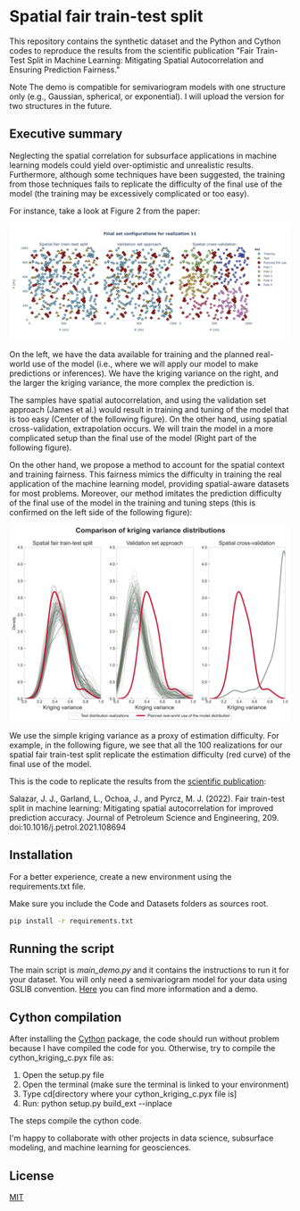 # Spatial fair train-test split

This repository contains the synthetic dataset and the Python and Cython codes to reproduce the results from the scientific publication "Fair Train-Test Split in Machine Learning: Mitigating Spatial Autocorrelation and Ensuring Prediction Fairness."

Note The demo is compatible for semivariogram models with one structure only (e.g., Gaussian, spherical, or exponential). I will upload the version for two structures in the future.

## Executive summary
Neglecting the spatial correlation for subsurface applications in machine learning models could yield over-optimistic and unrealistic results. Furthermore, although some techniques have been suggested, the training from those techniques fails to replicate the difficulty of the final use of the model (the training may be excessively complicated or too easy).

For instance, take a look at Figure 2 from the paper:

![](Files/Figures/figure1.png)

On the left, we have the data available for training and the planned real-world use of the model (i.e., where we will apply our model to make predictions or inferences). We have the kriging variance on the right, and the larger the kriging variance, the more complex the prediction is.

The samples have spatial autocorrelation, and using the validation set approach (James et al.) would result in training and tuning of the model that is too easy (Center of the following figure). On the other hand, using spatial cross-validation, extrapolation occurs. We will train the model in a more complicated setup than the final use of the model (Right part of the following figure).

On the other hand, we propose a method to account for the spatial context and training fairness. This fairness mimics the difficulty in training the real application of the machine learning model, providing spatial-aware datasets for most problems. Moreover, our method imitates the prediction difficulty of the final use of the model in the training and tuning steps (this is confirmed on the left side of the following figure):

![](Files/Figures/figure2.png)

We use the simple kriging variance as a proxy of estimation difficulty. For example, in the following figure, we see that all the 100 realizations for our spatial fair train-test split replicate the estimation difficulty (red curve) of the final use of the model.

This is the code to replicate the results from the [scientific publication](https://doi.org/10.1016/j.petrol.2021.109885):

Salazar, J. J., Garland, L., Ochoa, J., and Pyrcz, M. J. (2022). Fair train-test split in machine learning: Mitigating spatial autocorrelation for improved prediction accuracy. Journal of Petroleum Science and Engineering, 209. doi:10.1016/j.petrol.2021.108694


## Installation

For a better experience, create a new environment using the requirements.txt file.

Make sure you include the Code and Datasets folders as sources root.

```bash
pip install -r requirements.txt

```


## Running the script

The main script is _main_demo.py_ and it contains the instructions to run it for your dataset. You will only need a semivariogram model for your data using GSLIB convention. [Here](https://github.com/GeostatsGuy/PythonNumericalDemos/blob/master/GeostatsPy_variogram_modeling.ipynb) you can find more information and a demo.

## Cython compilation
After installing the [Cython](https://cython.org/) package, the code should run without problem because I have compiled the code for you. Otherwise, try to compile the cython_kriging_c.pyx file as:

1. Open the setup.py file
2. Open the terminal (make sure the terminal is linked to your environment)
3. Type cd[directory where your cython_kriging_c.pyx file is]
4. Run: python setup.py build_ext --inplace

The steps compile the cython code.

I'm happy to collaborate with other projects in data science, subsurface modeling, and machine learning for geosciences.

## License

[MIT](https://choosealicense.com/licenses/mit/)